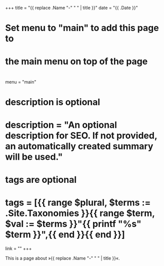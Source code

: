+++
title = "{{ replace .Name "-" " " | title }}"
date = "{{ .Date }}"

#
# Set menu to "main" to add this page to
# the main menu on top of the page
#
menu = "main"

#
# description is optional
#
# description = "An optional description for SEO. If not provided, an automatically created summary will be used."

#
# tags are optional
#
# tags = [{{ range $plural, $terms := .Site.Taxonomies }}{{ range $term, $val := $terms }}"{{ printf "%s" $term }}",{{ end }}{{ end }}]
link = ""
+++

This is a page about »{{ replace .Name "-" " " | title }}«.
